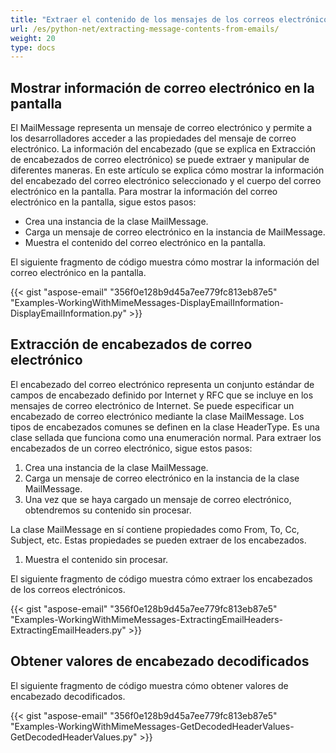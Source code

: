 ```yaml
---
title: "Extraer el contenido de los mensajes de los correos electrónicos"
url: /es/python-net/extracting-message-contents-from-emails/
weight: 20
type: docs
---
```



## **Mostrar información de correo electrónico en la pantalla**
El MailMessage representa un mensaje de correo electrónico y permite a los desarrolladores acceder a las propiedades del mensaje de correo electrónico. La información del encabezado (que se explica en Extracción de encabezados de correo electrónico) se puede extraer y manipular de diferentes maneras. En este artículo se explica cómo mostrar la información del encabezado del correo electrónico seleccionado y el cuerpo del correo electrónico en la pantalla. Para mostrar la información del correo electrónico en la pantalla, sigue estos pasos:

- Crea una instancia de la clase MailMessage.
- Carga un mensaje de correo electrónico en la instancia de MailMessage.
- Muestra el contenido del correo electrónico en la pantalla.

El siguiente fragmento de código muestra cómo mostrar la información del correo electrónico en la pantalla.



{{< gist "aspose-email" "356f0e128b9d45a7ee779fc813eb87e5" "Examples-WorkingWithMimeMessages-DisplayEmailInformation-DisplayEmailInformation.py" >}}
## **Extracción de encabezados de correo electrónico**
El encabezado del correo electrónico representa un conjunto estándar de campos de encabezado definido por Internet y RFC que se incluye en los mensajes de correo electrónico de Internet. Se puede especificar un encabezado de correo electrónico mediante la clase MailMessage. Los tipos de encabezados comunes se definen en la clase HeaderType. Es una clase sellada que funciona como una enumeración normal. Para extraer los encabezados de un correo electrónico, sigue estos pasos:

1. Crea una instancia de la clase MailMessage.
1. Carga un mensaje de correo electrónico en la instancia de la clase MailMessage.
1. Una vez que se haya cargado un mensaje de correo electrónico, obtendremos su contenido sin procesar.

La clase MailMessage en sí contiene propiedades como From, To, Cc, Subject, etc. Estas propiedades se pueden extraer de los encabezados.

1. Muestra el contenido sin procesar.

El siguiente fragmento de código muestra cómo extraer los encabezados de los correos electrónicos.



{{< gist "aspose-email" "356f0e128b9d45a7ee779fc813eb87e5" "Examples-WorkingWithMimeMessages-ExtractingEmailHeaders-ExtractingEmailHeaders.py" >}}
## **Obtener valores de encabezado decodificados**
El siguiente fragmento de código muestra cómo obtener valores de encabezado decodificados.



{{< gist "aspose-email" "356f0e128b9d45a7ee779fc813eb87e5" "Examples-WorkingWithMimeMessages-GetDecodedHeaderValues-GetDecodedHeaderValues.py" >}}
